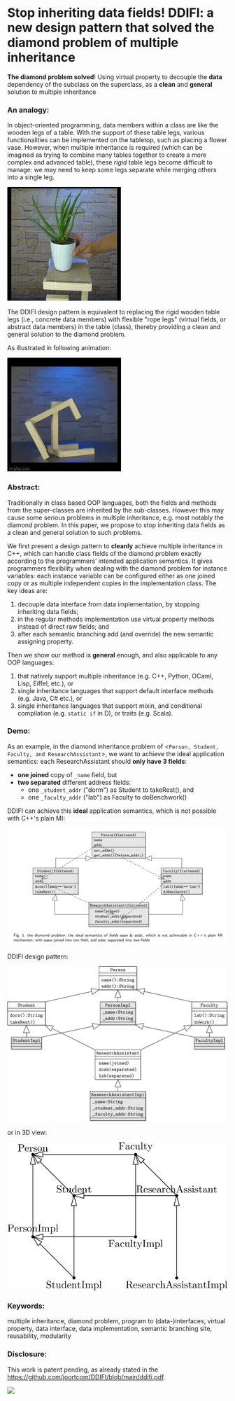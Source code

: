 # Stop inheriting data fields! DDIFI: a new design pattern that solved the diamond problem of multiple inheritance
**The diamond problem solved**! Using virtual property to
decouple the **data** dependency of the subclass on the
superclass, as a **clean** and **general** solution to multiple
inheritance


### An analogy:

In object-oriented programming, data members within a class are like the wooden legs of a table.
With the support of these table legs, various functionalities can be implemented on the tabletop,
such as placing a flower vase. However, when multiple inheritance is required (which can be imagined
as trying to combine many tables together to create a more complex and advanced table), these *rigid*
table legs become difficult to manage: we may need to keep some legs separate while merging others
into a single leg.

<img src="https://github.com/joortcom/DDIFI/blob/main/table.png" width="260" height="260">

The DDIFI design pattern is equivalent to replacing the rigid wooden table legs
(i.e., concrete data members) with flexible "rope legs" (virtual fields, or abstract data members)
in the table (class), thereby providing a clean and general solution to the diamond problem.

As illustrated in following animation:

![virtual legs](https://github.com/joortcom/DDIFI/blob/main/virtual_legs.gif)


### Abstract:

Traditionally in class based OOP languages, both the fields and methods from the super-classes are
inherited by the sub-classes. However this may cause some serious problems in multiple inheritance,
e.g. most notably the diamond problem. In this paper, we propose to stop inheriting data fields
as a clean and general solution to such problems.

We first present a design pattern to **cleanly**
achieve multiple inheritance in C++, which can handle class fields of the diamond problem exactly
according to the programmers’ intended application semantics. It gives programmers flexibility when
dealing with the diamond problem for instance variables: each instance variable can be configured
either as one joined copy or as multiple independent copies in the implementation class. The key ideas are:
1) decouple data interface from data implementation, by stopping inheriting data fields;
2) in the regular methods implementation
use virtual property methods instead of direct raw fields; and
3) after each semantic branching add (and override) the new semantic assigning property.

Then we show our method is **general** enough,
and also applicable to any OOP languages:
1) that natively support multiple inheritance (e.g. C++, Python, OCaml, Lisp, Eiffel, etc.), or
2) single inheritance languages that support default interface methods (e.g. Java, C# etc.), or
3) single inheritance languages that support mixin, and conditional compilation (e.g. `static if` in D),
or traits (e.g. Scala).

### Demo:
As an example, in the diamond inheritance problem of <`Person, Student, Faculty, and ResearchAssistant`>, 
we want to achieve the ideal application semantics: each ResearchAssistant should **only have 3 fields**:
* **one joined** copy of `_name` field, but
* **two separated** different address fields:
  * one `_student_addr` ("dorm") as Student to takeRest(), and
  * one `_faculty_addr` ("lab") as Faculty to doBenchwork()

DDIFI can achieve this **ideal** application semantics, which is not possible with C++'s plain MI:

![ideal application semantics](https://github.com/joortcom/DDIFI/blob/main/talk/diamond_univ.png)

DDIFI design pattern:

![ideal application semantics](https://github.com/joortcom/DDIFI/blob/main/talk/diamond_ddifi.png)

or in 3D view:

![ideal application semantics](https://github.com/joortcom/DDIFI/blob/main/talk/ddifi_3D.png)

### Keywords:

multiple inheritance, diamond problem, program to (data-)interfaces,
virtual property, data interface, data implementation, semantic branching site, reusability, modularity


### Disclosure:

This work is patent pending, as already stated in the https://github.com/joortcom/DDIFI/blob/main/ddifi.pdf.


[<img src="https://user-images.githubusercontent.com/8982949/33011169-6da4af5e-cddd-11e7-94e5-a52d776b94ba.png">](https://www.paypal.me/DDIFI)
